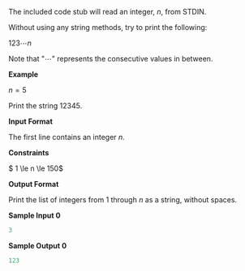 The included code stub will read an integer, $n$, from STDIN.

Without using any string methods, try to print the following:

$1 2 3 \cdots n$

Note that "$\cdots$" represents the consecutive values in between.

__Example__

$n = 5$

Print the string $12345$.

__Input Format__

The first line contains an integer $n$.

__Constraints__


$ 1 \le n \le 150$

__Output Format__

Print the list of integers from $1$ through $n$ as a string, without spaces.

__Sample Input 0__
```python
3
```
__Sample Output 0__
```python
123
```

